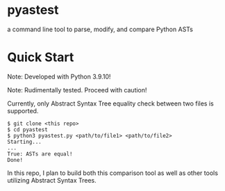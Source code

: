 pyastest
===========================
a command line tool to parse, modify, and compare Python ASTs

# Quick Start
Note: Developed with Python 3.9.10!

Note: Rudimentally tested. Proceed with caution!

Currently, only Abstract Syntax Tree equality check between two files is supported.

```console
$ git clone <this repo>
$ cd pyastest
$ python3 pyastest.py <path/to/file1> <path/to/file2>
Starting...
...
True: ASTs are equal!
Done!
```

In this repo, I plan to build both this comparison tool as well as other tools utilizing Abstract Syntax Trees.
